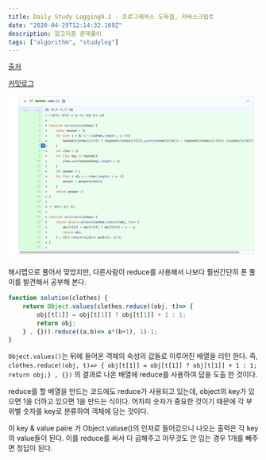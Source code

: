 ```yaml
---
title: Daily Study Logging9.2 - 프로그래머스 도둑질, 자바스크립트
date: "2020-04-29T12:14:32.169Z"
description: 알고리즘 문제풀이
tags: ["algorithm", "studylog"] 
---
```

[출처](https://programmers.co.kr/learn/courses/30/lessons/42578)

[커밋로그](https://github.com/Jesscha/algorithmsolutions/commit/9a3d469c09570979881840f8bb03b982b5da2a0c)


![](./img0.png)

해시맵으로 풀어서 맞았지만, 다른사람이 reduce를 사용해서 나보다 훨씬간단히 푼 풀이를 발견해서 공부해 본다. 

```javascript
function solution(clothes) {
    return Object.values(clothes.reduce((obj, t)=> {
        obj[t[1]] = obj[t[1]] ? obj[t[1]] + 1 : 1;
        return obj;
    } , {})).reduce((a,b)=> a*(b+1), 1)-1;    
}
```
`Object.values()`는 뒤에 들어온 객체의 속성의 값들로 이루어진 배열을 리턴 한다. 
즉, `clothes.reduce((obj, t)=> { obj[t[1]] = obj[t[1]] ? obj[t[1]] + 1 : 1; return obj;} , {})`  의 결과로 나온 배열에 reduce를 사용하여 답을 도출 한 것이다. 

reduce를 할 배열을 만드는 코드에도 reduce가 사용되고 있는데, object의 key가 있으면 1을 더하고 있으면 1을 만드는 식이다. 어차피 숫자가 중요한 것이기 때문에 각 부위별 숫자를 key로 분류하여 객체에 담는 것이다. 

이 key & value paire 가 Object.valuse()의 인자로 들어갔으니 나오는 출력은 각 key의 value들이 된다. 이를 reduce를 써서 다 곱해주고 아무것도 안 입는 경우 1개를 빼주면 정답이 된다.





